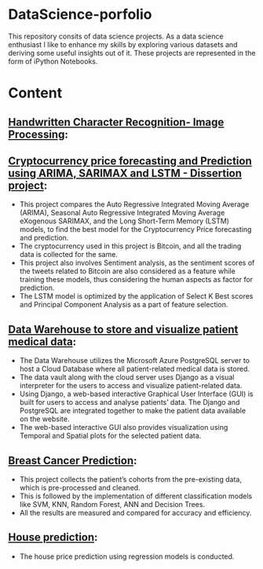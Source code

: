 # DataScience-porfolio
This repository consits of data science projects. As a data science enthusiast I like to enhance my skills by exploring various datasets and deriving some useful insights out of it. These projects are represented in the form of iPython Notebooks.
# Content
## [Handwritten Character Recognition- Image Processing](https://github.com/Pawan5910/dataScience-porfolio/tree/main/Bitcoin%20price%20prediction%20and%20analysis): 

## [Cryptocurrency price forecasting and Prediction using ARIMA, SARIMAX and LSTM - Dissertion project](https://github.com/Pawan5910/dataScience-porfolio/tree/main/Bitcoin%20price%20prediction%20and%20analysis): 
* This project compares the Auto Regressive Integrated Moving Average (ARIMA), Seasonal Auto Regressive Integrated Moving Average eXogenous SARIMAX, and the Long Short-Term Memory (LSTM) models, to find the best model for the Cryptocurrency Price forecasting and prediction. 
* The cryptocurrency used in this project is Bitcoin, and all the trading data is collected for the same. 
* This project also involves Sentiment analysis, as the sentiment scores of the tweets related to Bitcoin are also considered as a feature while training these models, thus considering the human aspects as factor for prediction. 
* The LSTM model is optimized by the application of Select K Best scores and Principal Component Analysis as a part of feature selection. 
## [Data Warehouse to store and visualize patient medical data](https://github.com/Pawan5910/dataScience-porfolio/tree/main/DataWarehouse_MedicalData): 
*	The Data Warehouse utilizes the Microsoft Azure PostgreSQL server to host a Cloud Database where all patient-related medical data is stored. 
*	The data vault along with the cloud server uses Django as a visual interpreter for the users to access and visualize patient-related data. 
* Using Django, a web-based interactive Graphical User Interface (GUI) is built for users to access and analyse patients’ data. The Django and PostgreSQL are integrated together to make the patient data available on the website. 
* The web-based interactive GUI also provides visualization using Temporal and Spatial plots for the selected patient data.
## [Breast Cancer Prediction](https://github.com/Pawan5910/dataScience-porfolio/tree/main/Breast%20Cancer%20Prediction%20Project):
* This project collects the patient’s cohorts from the pre-existing data, which is pre-processed and cleaned. 
* This is followed by the implementation of different classification models like SVM, KNN, Random Forest, ANN and Decision Trees. 
* All the results are measured and compared for accuracy and efficiency. 
## [House prediction](https://github.com/Pawan5910/dataScience-porfolio/tree/main/Banglore%20House):
* The house price prediction using regression models is conducted.

